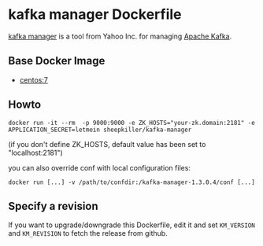 # kafka manager Dockerfile
[kafka manager](https://github.com/yahoo/kafka-manager) is a tool from Yahoo Inc. for managing [Apache Kafka](http://kafka.apache.org).
## Base Docker Image ##
* [centos:7](https://hub.docker.com/_/centos/)

## Howto
```
docker run -it --rm  -p 9000:9000 -e ZK_HOSTS="your-zk.domain:2181" -e APPLICATION_SECRET=letmein sheepkiller/kafka-manager
```
(if you don't define ZK_HOSTS, default value has been set to "localhost:2181")

you can also override conf with local configuration files:
```
docker run [...] -v /path/to/confdir:/kafka-manager-1.3.0.4/conf [...]
```

## Specify a revision
If you want to upgrade/downgrade this Dockerfile, edit it and set `KM_VERSION` and `KM_REVISION` to fetch the release from github.
